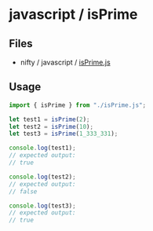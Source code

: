 # javascript / isPrime

## Files

- nifty / javascript / [isPrime.js](../../javascript/isPrime.js)

## Usage

```javascript
import { isPrime } from "./isPrime.js";

let test1 = isPrime(2);
let test2 = isPrime(10);
let test3 = isPrime(1_333_331);

console.log(test1);
// expected output:
// true

console.log(test2);
// expected output:
// false

console.log(test3);
// expected output:
// true
```
